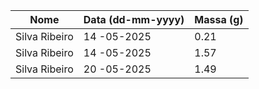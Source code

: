 | Nome          | Data (dd-mm-yyyy) | Massa (g) |
|---------------|-------------------|-----------|
| Silva Ribeiro | 14 -05-2025       | 0.21      |
| Silva Ribeiro | 14 -05-2025       | 1.57      |
| Silva Ribeiro | 20 -05-2025       | 1.49      |
